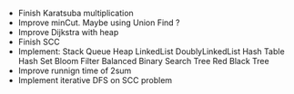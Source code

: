 - Finish Karatsuba multiplication
- Improve minCut. Maybe using Union Find ?
- Improve Dijkstra with heap
- Finish SCC
- Implement:
    Stack
    Queue
    Heap
    LinkedList
    DoublyLinkedList
    Hash Table
    Hash Set
    Bloom Filter
    Balanced Binary Search Tree
    Red Black Tree
- Improve runnign time of 2sum
- Implement iterative DFS on SCC problem
